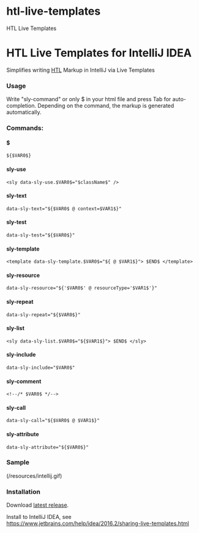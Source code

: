 # htl-live-templates
HTL Live Templates

# HTL Live Templates for IntelliJ IDEA

Simplifies writing [HTL](https://docs.adobe.com/docs/en/htl/docs/getting-started.html) Markup in IntelliJ via Live Templates

### Usage
Write "sly-command" or only $ in your html file and press Tab for auto-completion.
Depending on the command, the markup is generated automatically.

### Commands:
#### $
`${$VAR0$}`
#### sly-use
`<sly data-sly-use.$VAR0$="$className$" />`
#### sly-text
`data-sly-text="${$VAR0$ @ context=$VAR1$}"`
#### sly-test
`data-sly-test="${$VAR0$}"`
#### sly-template
`<template data-sly-template.$VAR0$="${ @ $VAR1$}">
    $END$
</template>`
#### sly-resource
`data-sly-resource="${'$VAR0$' @ resourceType='$VAR1$'}"`
#### sly-repeat
`data-sly-repeat="${$VAR0$}"`
#### sly-list
`<sly data-sly-list.$VAR0$="${$VAR1$}">
 $END$
</sly>`
#### sly-include
`data-sly-include="$VAR0$"`
#### sly-comment
`<!--/* $VAR0$ */-->`
#### sly-call
`data-sly-call="${$VAR0$ @ $VAR1$}"`
#### sly-attribute
`data-sly-attribute="${$VAR0$}"`

### Sample
(/resources/intellij.gif) 

### Installation

Download [latest release](https://github.com/pmannel/htl-live-templates/releases).

Install to IntelliJ IDEA, see https://www.jetbrains.com/help/idea/2016.2/sharing-live-templates.html
